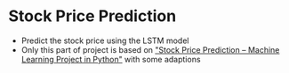 # Stock Price Prediction
* Predict the stock price using the LSTM model
* Only this part of project is based on ["Stock Price Prediction – Machine Learning Project in Python"](https://data-flair.training/blogs/stock-price-prediction-machine-learning-project-in-python/) with some adaptions
